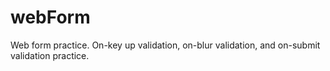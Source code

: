 # webForm
Web form practice. On-key up validation, on-blur validation, and on-submit validation practice.
